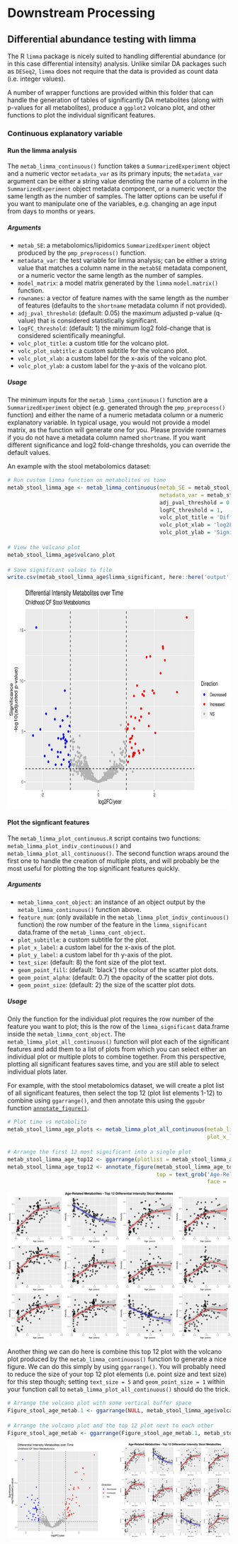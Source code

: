 # Downstream Processing

## Differential abundance testing with limma

The R `limma` package is nicely suited to handling differential abundance (or in this case differential intensity) analysis.
Unlike similar DA packages such as `DESeq2`, `limma` does not require that the data is provided as count data (i.e. integer values).

A number of wrapper functions are provided within this folder that can handle the generation of tables of significantly DA metabolites (along with p-values for all metabolites), produce a `ggplot2` volcano plot, and other functions to plot the individual significant features.

### Continuous explanatory variable

#### Run the limma analysis

The `metab_limma_continuous()` function takes a `SummarizedExperiment` object and a numeric vector `metadata_var` as its primary inputs; the `metadata_var` argument can be either a string value denoting the name of a column in the `SummarizedExperiment` object metadata component, or a numeric vector the same length as the number of samples. The latter options can be useful if you want to manipulate one of the variables, e.g. changing an age input from days to months or years.

##### Arguments

- `metab_SE`: a metabolomics/lipidomics `SummarizedExperiment` object produced by the `pmp_preprocess()` function.
- `metadata_var`: the test variable for limma analysis; can be either a string value that matches a column name in the `metabSE` metadata component, or a numeric vector the same length as the number of samples.
- `model_matrix`: a model matrix generated by the `limma` `model.matrix()` function.
- `rownames`: a vector of feature names with the same length as the number of features (defaults to the `shortname` metadata column if not provided).
- `adj_pval_threshold`: (default: 0.05) the maximum adjusted p-value (q-value) that is considered statistically significant.
- `logFC_threshold`: (default: 1) the minimum log2 fold-change that is considered scientifically meaningful.
- `volc_plot_title`: a custom title for the volcano plot.
- `volc_plot_subtitle`: a custom subtitle for the volcano plot.
- `volc_plot_xlab`: a custom label for the x-axis of the volcano plot.
- `volc_plot_ylab`: a custom label for the y-axis of the volcano plot.

##### Usage

The minimum inputs for the `metab_limma_continuous()` function are a `SummarizedExperiment` object (e.g. generated through the `pmp_preprocess()` function) and either the name of a numeric metadata column or a numeric explanatory variable. In typical usage, you would not provide a model matrix, as the function will generate one for you. Please provide rownames if you do not have a metadata column named `shortname`. If you want different significance and log2 fold-change thresholds, you can override the default values.

An example with the stool metabolomics dataset:

```r
# Run custom limma function on metabolites vs time
metab_stool_limma_age <- metab_limma_continuous(metab_SE = metab_stool_glog,
                                                metadata_var = metab_stool_glog@metadata$metadata$days / 365) # dividing by 365 to change days into years
                                                adj_pval_threshold = 0.05,
                                                logFC_threshold = 1,
                                                volc_plot_title = 'Differential Intensity Metabolites over Time',
                                                volc_plot_xlab = 'log2FC/year',
                                                volc_plot_ylab = 'Significance\n-log10(adjusted p-value)')

# View the volcano plot
metab_stool_limma_age$volcano_plot

# Save significant values to file
write.csv(metab_stool_limma_age$limma_significant, here::here('output', 'limma', 'stool', 'stool_limma_age_significant.csv'))
```

<img src="https://github.com/respiratory-immunology-lab/metabolome-lipidome-MSDIAL/blob/main/downstream_processing/assets/test_volcano.png" height="500px">

#### Plot the signficant features

The `metab_limma_plot_continuous.R` script contains two functions: `metab_limma_plot_indiv_continuous()` and `metab_limma_plot_all_continuous()`. The second function wraps around the first one to handle the creation of multiple plots, and will probably be the most useful for plotting the top significant features quickly.

##### Arguments

- `metab_limma_cont_object`: an instance of an object output by the `metab_limma_continuous()` function above.
- `feature_num`: (only available in the `metab_limma_plot_indiv_continuous()` function) the row number of the feature in the `limma_significant` data.frame of the `metab_limma_cont_object`.
- `plot_subtitle`: a custom subtitle for the plot.
- `plot_x_label`: a custom label for the x-axis of the plot.
- `plot_y_label`: a custom label for th y-axis of the plot.
- `text_size`: (default: 8) the font size of the plot text.
- `geom_point_fill`: (default: 'black') the colour of the scatter plot dots.
- `geom_point_alpha`: (default: 0.7) the opacity of the scatter plot dots.
- `geom_point_size`: (default: 2) the size of the scatter plot dots.

##### Usage

Only the function for the individual plot requires the row number of the feature you want to plot; this is the row of the `limma_significant` data.frame inside the `metab_limma_cont_object`. The `metab_limma_plot_all_continuous()` function will plot each of the significant features and add them to a list of plots from which you can select either an individual plot or multiple plots to combine together. From this perspective, plotting all significant features saves time, and you are still able to select individual plots later.

For example, with the stool metabolomics dataset, we will create a plot list of all significant features, then select the top 12 (plot list elements 1-12) to combine using `ggarrange()`, and then annotate this using the `ggpubr` function [`annotate_figure()`](https://www.rdocumentation.org/packages/ggpubr/versions/0.4.0/topics/annotate_figure).

```r
# Plot time vs metabolite
metab_stool_limma_age_plots <- metab_limma_plot_all_continuous(metab_limma_cont_object = metab_stool_limma_age, 
                                                               plot_x_label = 'Age (years)')

# Arrange the first 12 most significant into a single plot
metab_stool_limma_age_top12 <- ggarrange(plotlist = metab_stool_limma_age_plots[1:12], nrow = 3, ncol = 4)
metab_stool_limma_age_top12 <- annotate_figure(metab_stool_limma_age_top12, 
                                               top = text_grob('Age-Related Metabolites - Top 12 Differential Intensity Stool Metabolites',
                                                               face = 'bold', size = 12))
```

<img src="https://github.com/respiratory-immunology-lab/metabolome-lipidome-MSDIAL/blob/main/downstream_processing/assets/test_limma_age_top12.png">

Another thing we can do here is combine this top 12 plot with the volcano plot produced by the `metab_limma_continuous()` function to generate a nice figure. We can do this simply by using `ggarrange()`. You will probably need to reduce the size of your top 12 plot elements (i.e. point size and text size) for this step though; setting `text_size = 5` and `geom_point_size = 1` within your function call to `metab_limma_plot_all_continuous()` should do the trick.

```r
# Arrange the volcano plot with some vertical buffer space
Figure_stool_age_metab.1 <- ggarrange(NULL, metab_stool_limma_age$volcano_plot, NULL, nrow = 3, heights = c(0, 0.6, 0))

# Arrange the volcano plot and the top 12 plot next to each other
Figure_stool_age_metab <- ggarrange(Figure_stool_age_metab.1, metab_stool_limma_age_top12, nrow = 1, widths = c(0.5, 0.5))
```

<img src="https://github.com/respiratory-immunology-lab/metabolome-lipidome-MSDIAL/blob/main/downstream_processing/assets/test_age_metab.png">